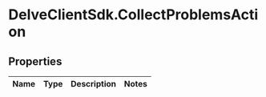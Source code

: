 # DelveClientSdk.CollectProblemsAction

## Properties

Name | Type | Description | Notes
------------ | ------------- | ------------- | -------------


